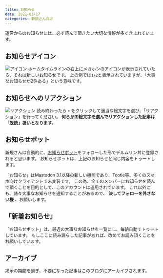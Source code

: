 ```yaml
---
title: お知らせ
date: 2021-03-17
categories: 新規さん向け
---
```


運営からのお知らせには、必ず読んで頂きたい大切な情報が多く含まれています。

## お知らせアイコン

![アイコン](アイコン.png)
ホームタイムラインの右上にメガホンのアイコンが表示されていたら、それは新しいお知らせです。
上の例では`1/2`と表示されていますが、「大事なお知らせが2件ある」という意味です。

## お知らせへのリアクション

![リアクション](リアクション.png)
読み終わったら `+` をクリックして適当な絵文字を選び、「リアクション」を行ってください。
__何らかの絵文字を選んでリアクションした記事は「既読」扱いとなります。__

## お知らせボット

新規さんは自動的に、[お知らせボット](https://mstdn.delmulin.com/@info)をフォローした形でデルムリン丼に登録されると思います。
お知らせボットは、上記のお知らせと同じ内容をトゥートします。

「お知らせ」はMastodon 3.1以降の新しい機能であり、Tootle等、多くのスマホ向けクライアントで未実装です。
この為、全てのメンバーにお知らせを読んで頂くことを目的として、このアカウントは運用されています。
これ以外にも、諸々大事なお知らせを通知することがあるので、 __決してフォローを外さない様__ 、お願いします。

## 「新着お知らせ」

「お知らせボット」は、最近の大事なお知らせを一覧にし、毎朝自動でトゥートしています。
もしここに読み漏らした記事があれば、改めてお読み頂くことをお願いしています。

## アーカイブ

掲示の期間を過ぎ、不要になった記事はこのブログにアーカイブされます。
